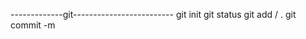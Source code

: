 -------------git-------------------------
git init
git status
git add <file-name>/ .
git commit -m <message>